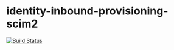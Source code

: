 # identity-inbound-provisioning-scim2
[![Build Status](http://192.168.8.101:8080/buildStatus/icon?job=Test)](http://192.168.8.101:8080/job/Test/)

